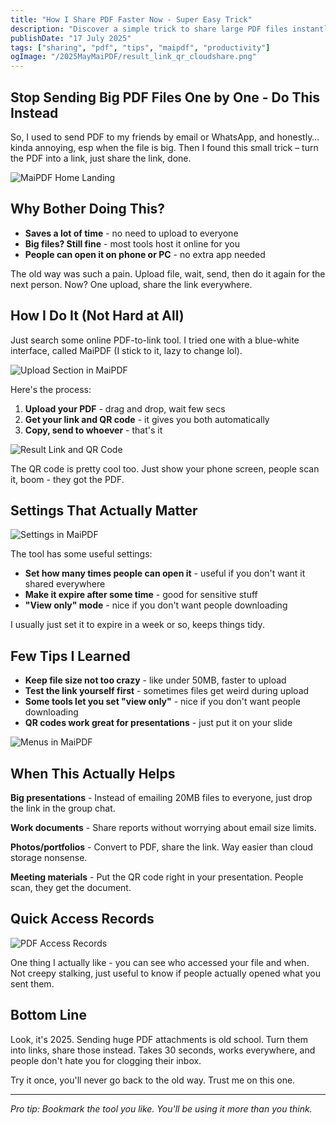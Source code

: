 ```yaml
---
title: "How I Share PDF Faster Now - Super Easy Trick"
description: "Discover a simple trick to share large PDF files instantly using links instead of sending attachments. No more email size limits or slow uploads!"
publishDate: "17 July 2025"
tags: ["sharing", "pdf", "tips", "maipdf", "productivity"]
ogImage: "/2025MayMaiPDF/result_link_qr_cloudshare.png"
---
```


## Stop Sending Big PDF Files One by One - Do This Instead

So, I used to send PDF to my friends by email or WhatsApp, and honestly… kinda annoying, esp when the file is big. Then I found this small trick – turn the PDF into a link, just share the link, done.

![MaiPDF Home Landing](/2025MayMaiPDF/Home_Landing.png)

## Why Bother Doing This?

- **Saves a lot of time** - no need to upload to everyone
- **Big files? Still fine** - most tools host it online for you  
- **People can open it on phone or PC** - no extra app needed

The old way was such a pain. Upload file, wait, send, then do it again for the next person. Now? One upload, share the link everywhere.

## How I Do It (Not Hard at All)

Just search some online PDF-to-link tool. I tried one with a blue-white interface, called MaiPDF (I stick to it, lazy to change lol).

![Upload Section in MaiPDF](/2025MayMaiPDF/upload_in_cloudshare.png)

Here's the process:

1. **Upload your PDF** - drag and drop, wait few secs
2. **Get your link and QR code** - it gives you both automatically  
3. **Copy, send to whoever** - that's it

![Result Link and QR Code](/2025MayMaiPDF/result_link_qr_cloudshare.png)

The QR code is pretty cool too. Just show your phone screen, people scan it, boom - they got the PDF.

## Settings That Actually Matter

![Settings in MaiPDF](/2025MayMaiPDF/settings_in_cloudshare.png)

The tool has some useful settings:

- **Set how many times people can open it** - useful if you don't want it shared everywhere
- **Make it expire after some time** - good for sensitive stuff
- **"View only" mode** - nice if you don't want people downloading

I usually just set it to expire in a week or so, keeps things tidy.

## Few Tips I Learned

- **Keep file size not too crazy** - like under 50MB, faster to upload
- **Test the link yourself first** - sometimes files get weird during upload
- **Some tools let you set "view only"** - nice if you don't want people downloading
- **QR codes work great for presentations** - just put it on your slide

![Menus in MaiPDF](/2025MayMaiPDF/menus_in_maipdf.png)

## When This Actually Helps

**Big presentations** - Instead of emailing 20MB files to everyone, just drop the link in the group chat.

**Work documents** - Share reports without worrying about email size limits.

**Photos/portfolios** - Convert to PDF, share the link. Way easier than cloud storage nonsense.

**Meeting materials** - Put the QR code right in your presentation. People scan, they get the document.

## Quick Access Records

![PDF Access Records](/2025MayMaiPDF/PDF_ACCESS_RECORDS.png)

One thing I actually like - you can see who accessed your file and when. Not creepy stalking, just useful to know if people actually opened what you sent them.

## Bottom Line

Look, it's 2025. Sending huge PDF attachments is old school. Turn them into links, share those instead. Takes 30 seconds, works everywhere, and people don't hate you for clogging their inbox.

Try it once, you'll never go back to the old way. Trust me on this one.

---

*Pro tip: Bookmark the tool you like. You'll be using it more than you think.*